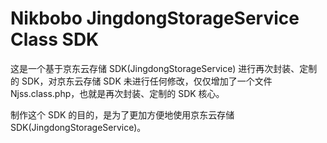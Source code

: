 Nikbobo JingdongStorageService Class SDK
====

这是一个基于京东云存储 SDK(JingdongStorageService) 进行再次封装、定制的 SDK，对京东云存储 SDK 未进行任何修改，仅仅增加了一个文件 Njss.class.php，也就是再次封装、定制的 SDK 核心。

制作这个 SDK 的目的，是为了更加方便地使用京东云存储 SDK(JingdongStorageService)。
